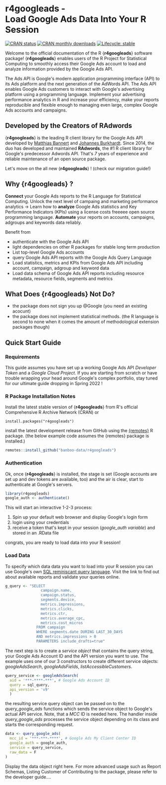 r4googleads -<br> Load Google Ads Data Into Your R Session
==========================================================

<!-- badges: start -->
[![CRAN status](https://www.r-pkg.org/badges/version/r4googleads)](https://CRAN.R-project.org/package=r4googleads)
[![CRAN monthly downloads](https://cranlogs.r-pkg.org/badges/r4googleads)](https://cran.r-project.org/package=r4googleads)
[![Lifecycle: stable](https://img.shields.io/badge/lifecycle-stable-brightgreen.svg)](https://lifecycle.r-lib.org/articles/stages.html#stable)
<!-- badges: end -->


Welcome to the official documentation of the R {**r4googleads**} software package!
{**r4googleads**} enables users of the R Project for Statistical Computing to smoothly access their Google Ads account to load and analyze information provided by the Google Ads API.

The Ads API is Google's modern application programming interface (API) to its Ads platform and the next generation of the AdWords API. The Ads API enables Google Ads customers to interact with Google's advertising platform using a programming language. Implement your advertising performance analytics in R and increase your efficiency, make your reports reproducible and flexible enough to managing even large, complex Google Ads accounts and campaigns.

## Developed by the Creators of RAdwords

{**r4googleads**} is the leading R client library for the Google Ads API developed by [Matthias Bannert](https://github.com/mbannert) and [Johannes Burkhardt](https://github.com/jburkhardt). Since 2014, the duo has developed and maintained **RAdwords**, the #1 R client library for Google's predecessor Adwords API. That's *7* years of experience and reliable maintenance of an open source package. 

Let's move on the all new {**r4googleads**} ! (check our migration guide!)

## Why {**r4googleads**} ? 

**Connect** your Google Ads reports to the R Language for Statistical Computing. Unlock the next level of campaing and marketing performance analytics -> Learn how to **analyze** Google Ads statistics and Key Performance Indicators (KPIs) using a license costs freeeee open source programming language. **Automate** your reports on accounts, campaigns, adgroups and keywords data reliably.

Benefit from 

* authenticate with the Google Ads API
* light dependencies on other R packages for stable long term production 
* List top-level Google Ads accounts
* query Google Ads API reports with the Google Ads Query Language
* Load statistics, metrics and KPIs from Google Ads API including account, campaign, adgroup and keyword data
* Load data schema of Google Ads API reports including resource metadata, resource fields, segments and metrics

## What Does {**r4googleads**} Not Do? 

- the package does not sign you up @Google (you need an existing acocunt) 
- the package does not implement statistical methods. (the R language is second to none when it comes the amount of methodological extension packages though) 


## Quick Start Guide

### Requirements 

This guide assumes you have set up a working Google Ads API *Developer Token* and a *Google Cloud Project*. 
If you are starting from scratch or have trouble wrapping your head around Google's complex portfolio, stay tuned for 
our ultimate guide dropping in Spring 2022 !

<!--
* Google Cloud Project (client ID, client secret)
* Google Ads MCC (my client center) account
* Google Ads API Developer Token

### Setup Google Cloud Project

How to setup a Google Cloud Project: [Google Cloud Project for Google Ads API](https://developers.google.com/google-ads/api/docs/first-call/oauth-cloud-project)

### Google Ads Developer Token

How to obtain a [Google Ads Developer Token](https://developers.google.com/google-ads/api/docs/first-call/dev-token)?


 -->


### R Package Installation Notes

Install the latest stable version of {**r4googleads**} from R's official Comprehensive R Archive Network (CRAN) or 

```r{eval=FALSE,message=FALSE, warning=FALSE}
install.packages("r4googleads")
```

install the latest development release from GitHub using the [{remotes}](https://cran.r-project.org/web/packages/remotes/index.html) R package. 
(the below example code assumes the {remotes} package is installed.)

```R
remotes::install_github("banboo-data/r4googleads")
```


### Authentication

Ok, once {**r4googleads**} is installed, the stage is set (Google accounts are set up and dev tokens are available, too) and the air is clear, start to authenticate at Google's servers. 

```R
library(r4googleads)
google_auth <- authenticate()
```

This will start an interactive 1-2-3 process:

1. Spin up your default web browser and display Google's login form
2. login using your credentials
3. receive a token that's kept in your session (*google_auth variable*) and stored in an .RData file 

congrats, you are ready to load data into your R session! 

### Load Data

To specify which data data you want to load into your R session you can use Google's own [SQL reminiscant query language](https://developers.google.com/google-ads/api/fields/v9/overview_query_builder). Visit the link to find out about available reports and validate your queries online.

```R
g_query <- "SELECT
                campaign.name, 
                campaign.status,
                segments.device, 
                metrics.impressions,
                metrics.clicks, 
                metrics.ctr,
                metrics.average_cpc, 
                metrics.cost_micros
              FROM campaign
              WHERE segments.date DURING LAST_30_DAYS
              AND metrics.impressions > 0
              PARAMETERS include_drafts=true"
```

The next step is to create a *service object* that contains the query string, your Google Ads Account ID and the API version
you want to use. The example uses one of our 3 constructors to create different service objects: *googleAdsSearch*, *googleAdsFields*,
*listAccessibleCustomers*. 

```R
query_service <- googleAdsSearch(
  aid = '***-****-***', # Google Ads Account ID
  query = sql_query,
  api_version = 'v9'
  )
```

the resulting service query object can be passed on to the *query_google_ads* functions which sends the service object to Google's actual 
API service. Note, that a *MCC* ID is needed here. The handler inside *query_google_ads* processes the service object depending on its class and starts the corresponding request. 

```R
data <- query_google_ads(
  mcc_id = '***-***-****', # Google Ads My Client Center ID
  google_auth = google_auth,
  service = query_service,
  raw_data = F
)
```


Display the data object right here. For more advanced usage such as Report Schemas, Listing Customer of Contributing to the package, please 
refer to the developer guide.... 








